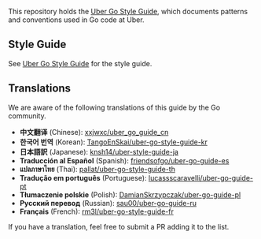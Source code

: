 This repository holds the [Uber Go Style Guide](style.md), which documents
patterns and conventions used in Go code at Uber.

## Style Guide

See [Uber Go Style Guide](style.md) for the style guide.

## Translations

We are aware of the following translations of this guide by the Go community.

- **中文翻译** (Chinese): [xxjwxc/uber_go_guide_cn](https://github.com/xxjwxc/uber_go_guide_cn)
- **한국어 번역** (Korean): [TangoEnSkai/uber-go-style-guide-kr](https://github.com/TangoEnSkai/uber-go-style-guide-kr)
- **日本語訳** (Japanese): [knsh14/uber-style-guide-ja](https://github.com/knsh14/uber-style-guide-ja)
- **Traducción al Español** (Spanish): [friendsofgo/uber-go-guide-es](https://github.com/friendsofgo/uber-go-guide-es)
- **แปลภาษาไทย** (Thai): [pallat/uber-go-style-guide-th](https://github.com/pallat/uber-go-style-guide-th)
- **Tradução em português** (Portuguese): [lucassscaravelli/uber-go-guide-pt](https://github.com/lucassscaravelli/uber-go-guide-pt)
- **Tłumaczenie polskie** (Polish): [DamianSkrzypczak/uber-go-guide-pl](https://github.com/DamianSkrzypczak/uber-go-guide-pl)
- **Русский перевод** (Russian): [sau00/uber-go-guide-ru](https://github.com/sau00/uber-go-guide-ru)
- **Français** (French): [rm3l/uber-go-style-guide-fr](https://github.com/rm3l/uber-go-style-guide-fr)

If you have a translation, feel free to submit a PR adding it to the list.
